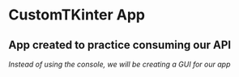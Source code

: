 # CustomTKinter App

## App created to practice consuming our API

*Instead of using the console, we will be creating a GUI for our app*
